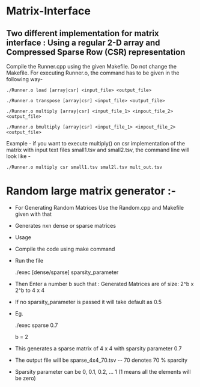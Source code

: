 # Matrix-Interface
## Two different implementation for matrix interface : Using a regular 2-D array and Compressed Sparse Row (CSR) representation 


Compile the Runner.cpp using the given Makefile.
Do not change the Makefile.
For executing Runner.o, the command has to be given in the following way-

	./Runner.o load [array|csr] <input_file> <output_file>

	./Runner.o transpose [array|csr] <input_file> <output_file>

	./Runner.o multiply [array|csr] <input_file_1> <inpout_file_2> <output_file>

	./Runner.o bmultiply [array|csr] <input_file_1> <inpout_file_2> <output_file>

Example - if you want to execute multiply() on csr implementation of the matrix with
input text files small1.tsv and small2.tsv, the command line will look like -

	./Runner.o multiply csr small1.tsv smal2l.tsv mult_out.tsv



# Random large matrix generator :-

- For Generating Random Matrices Use the Random.cpp and Makefile given with that


- Generates nxn dense or sparse matrices 
- Usage  
- Compile the code using make command 
- Run the file

	./exec [dense/sparse] sparsity_parameter

- Then Enter a number b such that 
             : Generated Matrices are of size: 2^b x 2^b to 4 x 4
- If no sparsity_parameter is passed it will take default as 0.5
- Eg.

	./exec sparse 0.7
	
	b = 2

- This generates a sparse matrix of 4 x 4 with sparsity parameter 0.7
- The output file will be sparse_4x4_70.tsv -- 70 denotes 70 % sparcity
- Sparsity parameter can be 0, 0.1, 0.2, ... 1 (1 means all the elements will be zero)
